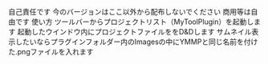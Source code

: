 自己責任です 今のバージョンはここ以外から配布しないでください 商用等は自由です 使い方 ツールバーからプロジェクトリスト（MyToolPlugin）を起動します 起動したウインドウ内にプロジェクトファイルををD&Dします サムネイル表示したいならプラグインフォルダー内のImagesの中にYMMPと同じ名前を付けた.pngファイルを入れます
